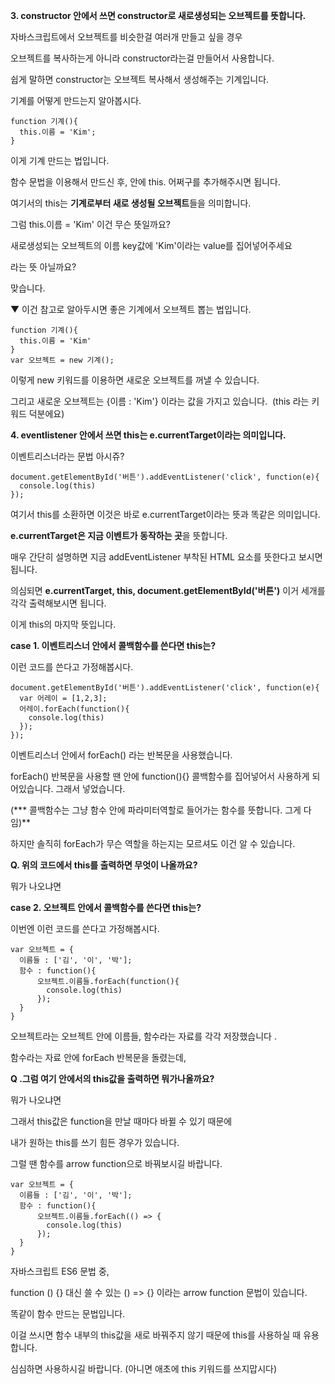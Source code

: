 **3. constructor 안에서 쓰면 constructor로 새로생성되는 오브젝트를 뜻합니다.** 

자바스크립트에서 오브젝트를 비슷한걸 여러개 만들고 싶을 경우

오브젝트를 복사하는게 아니라 constructor라는걸 만들어서 사용합니다.

쉽게 말하면 constructor는 오브젝트 복사해서 생성해주는 기계입니다. 

기계를 어떻게 만드는지 알아봅시다. 

```
function 기계(){
  this.이름 = 'Kim';
}
```

이게 기계 만드는 법입니다. 

함수 문법을 이용해서 만드신 후, 안에 this. 어쩌구를 추가해주시면 됩니다. 

여기서의 this는 **기계로부터 새로 생성될 오브젝트**들을 의미합니다. 

그럼 this.이름 = 'Kim' 이건 무슨 뜻일까요?

새로생성되는 오브젝트의 이름 key값에 'Kim'이라는 value를 집어넣어주세요

라는 뜻 아닐까요? 

맞습니다. 

▼ 이건 참고로 알아두시면 좋은 기계에서 오브젝트 뽑는 법입니다. 

```
function 기계(){
  this.이름 = 'Kim'
}
var 오브젝트 = new 기계();
```

이렇게 new 키워드를 이용하면 새로운 오브젝트를 꺼낼 수 있습니다. 

그리고 새로운 오브젝트는 {이름 : 'Kim'} 이라는 값을 가지고 있습니다.  (this 라는 키워드 덕분에요)

**4. eventlistener 안에서 쓰면 this는 e.currentTarget이라는 의미입니다.**  

이벤트리스너라는 문법 아시쥬?

```
document.getElementById('버튼').addEventListener('click', function(e){
  console.log(this)
});
```

여기서 this를 소환하면 이것은 바로 e.currentTarget이라는 뜻과 똑같은 의미입니다. 

**e.currentTarget은 지금 이벤트가 동작하는 곳**을 뜻합니다. 

매우 간단히 설명하면 지금 addEventListener 부착된 HTML 요소를 뜻한다고 보시면 됩니다. 

의심되면 **e.currentTarget, this, document.getElementById('버튼')** 이거 세개를 각각 출력해보시면 됩니다. 

이게 this의 마지막 뜻입니다. 

**case 1. 이벤트리스너 안에서 콜백함수를 쓴다면 this는?** 

이런 코드를 쓴다고 가정해봅시다. 

```
document.getElementById('버튼').addEventListener('click', function(e){
  var 어레이 = [1,2,3];
  어레이.forEach(function(){
    console.log(this)
  });
});
```

이벤트리스너 안에서 forEach() 라는 반복문을 사용했습니다. 

forEach() 반복문을 사용할 땐 안에 function(){} 콜백함수를 집어넣어서 사용하게 되어있습니다. 그래서 넣었습니다. 

(*** 콜백함수는 그냥 함수 안에 파라미터역할로 들어가는 함수를 뜻합니다. 그게 다임)**

하지만 솔직히 forEach가 무슨 역할을 하는지는 모르셔도 이건 알 수 있습니다. 

**Q. 위의 코드에서 this를 출력하면 무엇이 나올까요?** 

뭐가 나오냐면

**case 2. 오브젝트 안에서 콜백함수를 쓴다면 this는?** 

이번엔 이런 코드를 쓴다고 가정해봅시다. 

```
var 오브젝트 = {
  이름들 : ['김', '이', '박'];
  함수 : function(){
      오브젝트.이름들.forEach(function(){
        console.log(this)
      });
  }
}
```

오브젝트라는 오브젝트 안에 이름들, 함수라는 자료를 각각 저장했습니다 .

함수라는 자료 안에 forEach 반복문을 돌렸는데,

**Q .그럼 여기 안에서의 this값을 출력하면 뭐가나올까요?** 

뭐가 나오냐면

그래서 this값은 function을 만날 때마다 바뀔 수 있기 때문에

내가 원하는 this를 쓰기 힘든 경우가 있습니다. 

그럴 땐 함수를 arrow function으로 바꿔보시길 바랍니다. 

```
var 오브젝트 = {
  이름들 : ['김', '이', '박'];
  함수 : function(){
      오브젝트.이름들.forEach(() => {
        console.log(this)
      });
  }
}
```

자바스크립트 ES6 문법 중,

function () {} 대신 쓸 수 있는 () => {} 이라는 arrow function 문법이 있습니다. 

똑같이 함수 만드는 문법입니다. 

이걸 쓰시면 함수 내부의 this값을 새로 바꿔주지 않기 때문에 this를 사용하실 때 유용합니다. 

심심하면 사용하시길 바랍니다. (아니면 애초에 this 키워드를 쓰지맙시다)
